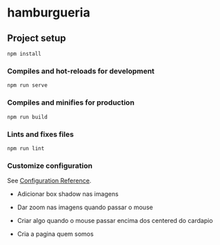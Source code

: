 # hamburgueria

## Project setup
```
npm install
```

### Compiles and hot-reloads for development
```
npm run serve
```

### Compiles and minifies for production
```
npm run build
```

### Lints and fixes files
```
npm run lint
```

### Customize configuration
See [Configuration Reference](https://cli.vuejs.org/config/).



- Adicionar box shadow nas imagens
- Dar zoom nas imagens quando passar o mouse

- Criar algo quando o mouse passar encima dos centered do cardapio
- Cria a pagina quem somos